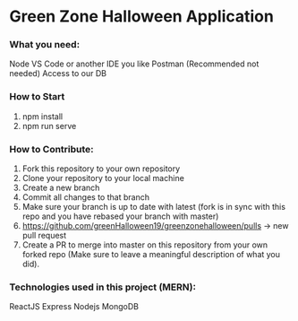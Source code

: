 # Green Zone Halloween Application

### What you need:
Node
VS Code or another IDE you like
Postman (Recommended not needed)
Access to our DB

### How to Start
1. npm install
2. npm run serve

### How to Contribute:
1. Fork this repository to your own repository
2. Clone your repository to your local machine
3. Create a new branch
4. Commit all changes to that branch
5. Make sure your branch is up to date with latest (fork is in sync with this repo and you have rebased your branch with master)
6. https://github.com/greenHalloween19/greenzonehalloween/pulls -> new pull request
7. Create a PR to merge into master on this repository from your own forked repo (Make sure to leave a meaningful description of what you did).


### Technologies used in this project (MERN):
ReactJS
Express
Nodejs
MongoDB